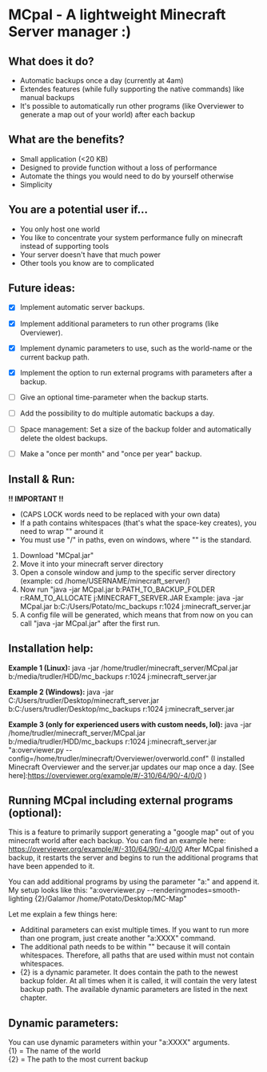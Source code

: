 # MCpal - A lightweight Minecraft Server manager :)

## What does it do?
- Automatic backups once a day (currently at 4am)
- Extendes features (while fully supporting the native commands) like manual backups
- It's possible to automatically run other programs (like Overviewer to generate a map out of your world) after each backup

## What are the benefits?
- Small application (<20 KB)
- Designed to provide function without a loss of performance
- Automate the things you would need to do by yourself otherwise
- Simplicity

## You are a potential user if...
- You only host one world
- You like to concentrate your system performance fully on minecraft instead of supporting tools
- Your server doesn't have that much power
- Other tools you know are to complicated

## Future ideas:
- [x] Implement automatic server backups.
- [x] Implement additional parameters to run other programs (like Overviewer).
- [x] Implement dynamic parameters to use, such as the world-name or the current backup path.
- [x] Implement the option to run external programs with parameters after a backup.
- [ ] Give an optional time-parameter when the backup starts.
- [ ] Add the possibility to do multiple automatic backups a day.
- [ ] Space management: Set a size of the backup folder and automatically delete the oldest backups.
- [ ] Make a "once per month" and "once per year" backup.


## Install & Run:
**!! IMPORTANT !!**
- (CAPS LOCK words need to be replaced with your own data)
- If a path contains whitespaces (that's what the space-key creates), you need to wrap "" around it
- You must use "/" in paths, even on windows, where "\" is the standard.

1. Download "MCpal.jar"
2. Move it into your minecraft server directory
3. Open a console window and jump to the specific server directory (example: cd /home/USERNAME/minecraft_server/)
4. Now run "java -jar MCpal.jar b:PATH_TO_BACKUP_FOLDER r:RAM_TO_ALLOCATE j:MINECRAFT_SERVER.JAR
Example: java -jar MCpal.jar b:C:/Users/Potato/mc_backups r:1024 j:minecraft_server.jar
5. A config file will be generated, which means that from now on you can call "java -jar MCpal.jar" after the first run.

## Installation help:

**Example 1 (Linux):** java -jar /home/trudler/minecraft_server/MCpal.jar b:/media/trudler/HDD/mc_backups r:1024 j:minecraft_server.jar

**Example 2 (Windows):** java -jar C:/Users/trudler/Desktop/minecraft_server.jar b:C:/users/trudler/Desktop/mc_backups r:1024 j:minecraft_server.jar

**Example 3 (only for experienced users with custom needs, lol):** java -jar /home/trudler/minecraft_server/MCpal.jar b:/media/trudler/HDD/mc_backups r:1024 j:minecraft_server.jar "a:overviewer.py --config=/home/trudler/minecraft/Overviewer/overworld.conf"
(I installed Minecraft Overviewer and the server.jar updates our map once a day. [See here]:https://overviewer.org/example/#/-310/64/90/-4/0/0 )


## Running MCpal including external programs (optional):
This is a feature to primarily support generating a "google map" out of you minecraft world after each backup. You can find an
example here: https://overviewer.org/example/#/-310/64/90/-4/0/0
After MCpal finished a backup, it restarts the server and begins to run the additional programs that have been appended
to it.

You can add additional programs by using the parameter "a:" and append it. My setup looks like this:
"a:overviewer.py --renderingmodes=smooth-lighting {2}/Galamor /home/Potato/Desktop/MC-Map"

Let me explain a few things here:
- Additinal parameters can exist multiple times. If you want to run more than one program, just create another "a:XXXX" command.
- The additional path needs to be within "" because it will contain whitespaces. Therefore, all paths that are used within must not contain whitespaces.
- {2} is a dynamic parameter. It does contain the path to the newest backup folder. At all times when it is called, it will contain the very latest backup path. The available dynamic parameters are listed in the next chapter.

## Dynamic parameters:
You can use dynamic parameters within your "a:XXXX" arguments.</br>
{1} = The name of the world</br>
{2} = The path to the most current backup</br>
